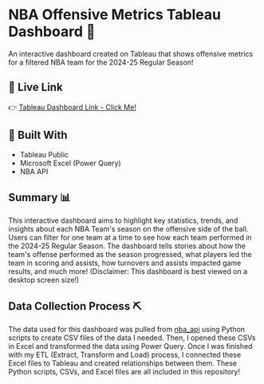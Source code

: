 # NBA Offensive Metrics Tableau Dashboard 🏀
An interactive dashboard created on Tableau that shows offensive metrics for a filtered NBA team for the 2024-25 Regular Season!

## 🚀 Live Link
👉 [Tableau Dashboard Link - Click Me!](https://public.tableau.com/app/profile/drew.knapp/viz/NBA2024-2025Analysis_17491431322840/2024-25Dashboard)

## 🔧 Built With
- Tableau Public
- Microsoft Excel (Power Query)
- NBA API

## Summary 📊
This interactive dashboard aims to highlight key statistics, trends, and insights about each NBA Team's season on the offensive side of the ball. Users can filter for one team at a time to see how each team performed in the 2024-25 Regular Season. The dashboard tells stories about how the team's offense performed as the season progressed, what players led the team in scoring and assists, how turnovers and assists impacted game results, and much more! (Disclaimer: This dashboard is best viewed on a desktop screen size!)

## Data Collection Process ⛏️
The data used for this dashboard was pulled from [nba_api](https://github.com/swar/nba_api/tree/master) using Python scripts to create CSV files of the data I needed. Then, I opened these CSVs in Excel and transformed the data using Power Query. Once I was finished with my ETL (Extract, Transform and Load) process, I connected these Excel files to Tableau and created relationships between them. These Python scripts, CSVs, and Excel files are all included in this repository!
